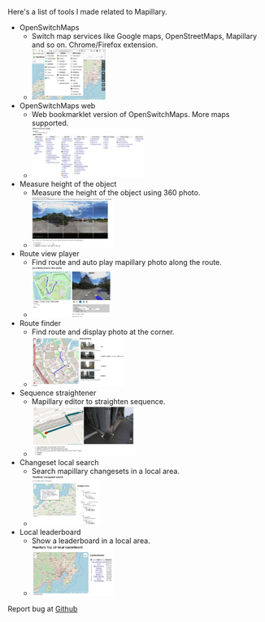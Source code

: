Here's a list of tools I made related to Mapillary.
* OpenSwitchMaps
  * Switch map services like Google maps, OpenStreetMaps, Mapillary and so on. Chrome/Firefox extension.
  * <img src="openswitchmaps.jpg" height="100" />
* OpenSwitchMaps web
  * Web bookmarklet version of OpenSwitchMaps. More maps supported.
  * <img src="openswitchmapsweb.jpg" height="100" />
* Measure height of the object
  * Measure the height of the object using 360 photo.
  * <img src="height.jpg" height="100" />
* Route view player
  * Find route and auto play mapillary photo along the route.
  * <img src="player.jpg" height="100" />
* Route finder
  * Find route and display photo at the corner.
  * <img src="route.jpg" height="100" />
* Sequence straightener
  * Mapillary editor to straighten sequence.
  * <img src="straightener.jpg" height="100" />
* Changeset local search
  * Search mapillary changesets in a local area.
  * <img src="changeset.jpg" height="100" />
* Local leaderboard
  * Show a leaderboard in a local area.
  * <img src="leaderboard.jpg" height="100" />

Report bug at [Github](https://github.com/tankaru)
